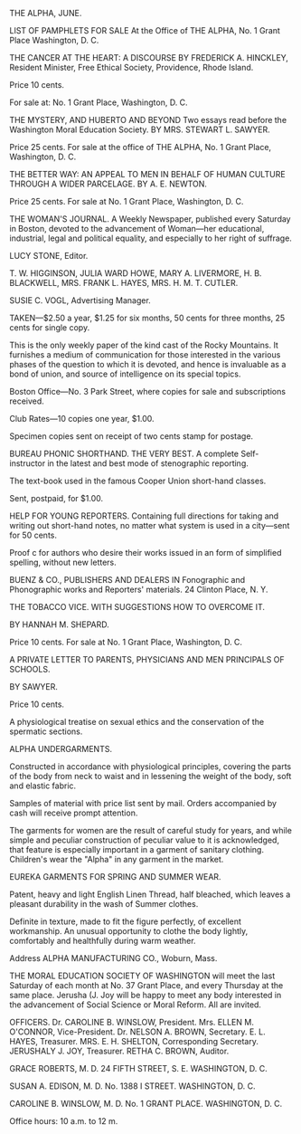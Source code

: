 THE ALPHA, JUNE.

LIST OF PAMPHLETS
FOR SALE
At the Office of THE ALPHA, No. 1 Grant Place
Washington, D. C.

THE CANCER AT THE HEART:
A DISCOURSE
BY FREDERICK A. HINCKLEY,
Resident Minister, Free Ethical Society, Providence, Rhode Island.

Price 10 cents.

For sale at:
No. 1 Grant Place, Washington, D. C.

THE MYSTERY, AND HUBERTO AND BEYOND
Two essays read before the Washington Moral Education Society.
BY MRS. STEWART L. SAWYER.

Price 25 cents. For sale at the office of THE ALPHA, No. 1 Grant Place, Washington, D. C.

THE BETTER WAY:
AN APPEAL TO MEN IN BEHALF OF HUMAN CULTURE THROUGH A WIDER PARCELAGE.
BY A. E. NEWTON.

Price 25 cents. For sale at No. 1 Grant Place, Washington, D. C.

THE WOMAN'S JOURNAL.
A Weekly Newspaper, published every Saturday in Boston, devoted to the advancement of Woman—her educational, industrial, legal and political equality, and especially to her right of suffrage.

LUCY STONE, Editor.

T. W. HIGGINSON, JULIA WARD HOWE, MARY A. LIVERMORE, H. B. BLACKWELL, MRS. FRANK L. HAYES, MRS. H. M. T. CUTLER.

SUSIE C. VOGL, Advertising Manager.

TAKEN—$2.50 a year, $1.25 for six months, 50 cents for three months, 25 cents for single copy.

This is the only weekly paper of the kind cast of the Rocky Mountains. It furnishes a medium of communication for those interested in the various phases of the question to which it is devoted, and hence is invaluable as a bond of union, and source of intelligence on its special topics.

Boston Office—No. 3 Park Street, where copies for sale and subscriptions received.

Club Rates—10 copies one year, $1.00.

Specimen copies sent on receipt of two cents stamp for postage.

BUREAU PHONIC SHORTHAND.
THE VERY BEST.
A complete Self-instructor in the latest and best mode of stenographic reporting.

The text-book used in the famous Cooper Union short-hand classes.

Sent, postpaid, for $1.00.

HELP FOR YOUNG REPORTERS.
Containing full directions for taking and writing out short-hand notes, no matter what system is used in a city—sent for 50 cents.

Proof c for authors who desire their works issued in an form of simplified spelling, without new letters.

BUENZ & CO.,
PUBLISHERS AND DEALERS IN
Fonographic and Phonographic works and Reporters' materials.
24 Clinton Place, N. Y.

THE TOBACCO VICE.
WITH SUGGESTIONS HOW TO OVERCOME IT.

BY HANNAH M. SHEPARD.

Price 10 cents. For sale at No. 1 Grant Place, Washington, D. C.

A PRIVATE LETTER TO PARENTS, PHYSICIANS AND MEN PRINCIPALS OF SCHOOLS.

BY SAWYER.

Price 10 cents.

A physiological treatise on sexual ethics and the conservation of the spermatic sections.

ALPHA UNDERGARMENTS.

Constructed in accordance with physiological principles, covering the parts of the body from neck to waist and in lessening the weight of the body, soft and elastic fabric.

Samples of material with price list sent by mail. Orders accompanied by cash will receive prompt attention.

The garments for women are the result of careful study for years, and while simple and peculiar construction of peculiar value to it is acknowledged, that feature is especially important in a garment of sanitary clothing. Children's wear the "Alpha" in any garment in the market.

EUREKA GARMENTS FOR SPRING AND SUMMER WEAR.

Patent, heavy and light English Linen Thread, half bleached, which leaves a pleasant durability in the wash of Summer clothes.

Definite in texture, made to fit the figure perfectly, of excellent workmanship. An unusual opportunity to clothe the body lightly, comfortably and healthfully during warm weather.

Address
ALPHA MANUFACTURING CO.,
Woburn, Mass.

THE MORAL EDUCATION SOCIETY OF WASHINGTON will meet the last Saturday of each month at No. 37 Grant Place, and every Thursday at the same place. Jerusha (J. Joy will be happy to meet any body interested in the advancement of Social Science or Moral Reform. All are invited.

OFFICERS.
Dr. CAROLINE B. WINSLOW, President.
Mrs. ELLEN M. O'CONNOR, Vice-President.
Dr. NELSON A. BROWN, Secretary.
E. L. HAYES, Treasurer.
MRS. E. H. SHELTON, Corresponding Secretary.
JERUSHALY J. JOY, Treasurer.
RETHA C. BROWN, Auditor.

GRACE ROBERTS, M. D.
24 FIFTH STREET, S. E.
WASHINGTON, D. C.

SUSAN A. EDISON, M. D.
No. 1388 I STREET.
WASHINGTON, D. C.

CAROLINE B. WINSLOW, M. D.
No. 1 GRANT PLACE.
WASHINGTON, D. C.

Office hours: 10 a.m. to 12 m.